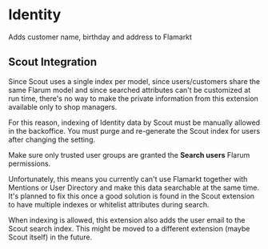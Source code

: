 # Identity

Adds customer name, birthday and address to Flamarkt

## Scout Integration

Since Scout uses a single index per model, since users/customers share the same Flarum model and since searched attributes can't be customized at run time, there's no way to make the private information from this extension available only to shop managers.

For this reason, indexing of Identity data by Scout must be manually allowed in the backoffice.
You must purge and re-generate the Scout index for users after changing the setting.

Make sure only trusted user groups are granted the **Search users** Flarum permissions.

Unfortunately, this means you currently can't use Flamarkt together with Mentions or User Directory and make this data searchable at the same time.
It's planned to fix this once a good solution is found in the Scout extension to have multiple indexes or whitelist attributes during search.

When indexing is allowed, this extension also adds the user email to the Scout search index.
This might be moved to a different extension (maybe Scout itself) in the future.
